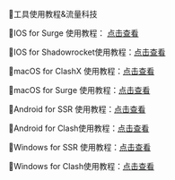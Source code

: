 🌟工具使用教程&流量科技

🌟IOS for Surge 使用教程： [点击查看](https://wikibos.com/index.php/kb/surge/)

🌟IOS for Shadowrocket使用教程：[点击查看](https://wikibos.com/index.php/kb/shadowrocket/)

🌟macOS for ClashX 使用教程：[点击查看](https://wikibos.com/index.php/kb/clashx/)

🌟macOS for Surge 使用教程：[点击查看](https://nssurge.com/)

🌟Android for SSR 使用教程：[点击查看](https://play.google.com/store/apps/details?id=com.hdev.shadowsocksr&hl=en&gl=US)

🌟Android for Clash使用教程：[点击查看](https://wikibos.com/index.php/kb/clash-for-android/)

🌟Windows for SSR  使用教程：[点击查看](https://play.google.com/store/apps/details?id=com.hdev.shadowsocksr&hl=en&gl=US)

🌟Windows for Clash使用教程：[点击查看](https://wikibos.com/index.php/kb/clash-for-windows/)


